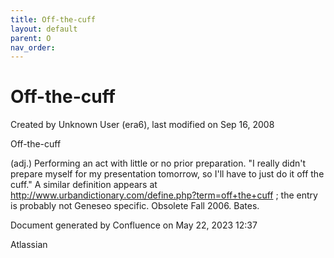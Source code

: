 ```yaml
---
title: Off-the-cuff
layout: default
parent: O
nav_order:
---
```


# Off-the-cuff

Created by  Unknown User (era6), last modified on Sep 16, 2008

Off-the-cuff

(adj.) Performing an act with little or no prior preparation. &quot;I really didn't prepare myself for my presentation tomorrow, so I'll have to just do it off the cuff.&quot; A similar definition appears at http://www.urbandictionary.com/define.php?term=off+the+cuff ; the entry is probably not Geneseo specific. Obsolete Fall 2006. Bates.

Document generated by Confluence on May 22, 2023 12:37

Atlassian

